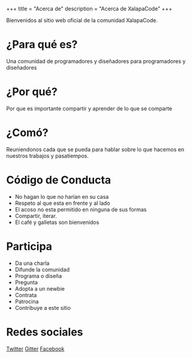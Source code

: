 +++
title = "Acerca de"
description = "Acerca de XalapaCode"
+++

Bienvenidos al sitio web oficial de la comunidad XalapaCode.

# ¿Para qué es?

Una comunidad de programadores y diseñadores para programadores y diseñadores

# ¿Por qué?

Por que es importante compartir y aprender de lo que se comparte

# ¿Comó?

Reuniendonos cada que se pueda para hablar sobre lo que hacemos en nuestros trabajos y pasatiempos.

# Código de Conducta

* No hagan lo que no harían en su casa
* Respeto al que esta en frente y al lado
* El acoso no esta permitido en ninguna de sus formas
* Compartir, iterar.
* El café y galletas son bienvenidos

# Participa

* Da una charla
* Difunde la comunidad
* Programa o diseña
* Pregunta
* Adopta a un newbie
* Contrata
* Patrocina
* Contribuye a este sitio

# Redes sociales

[Twitter](https://twitter.com/xalapacode)
[Gitter](https://gitter.im/xalapacode/Lobby)
[Facebook](https://facebook.com/xalapacode)